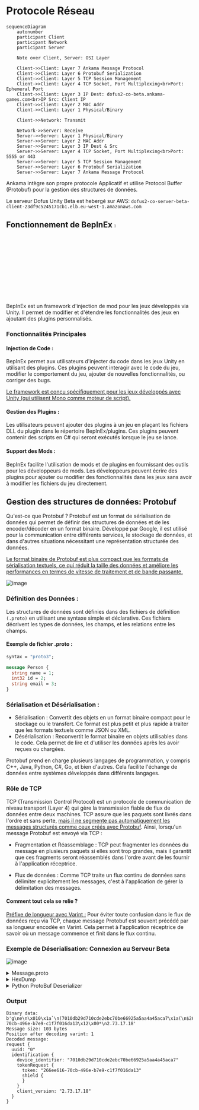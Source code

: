 # Protocole Réseau

```mermaid
sequenceDiagram
    autonumber
    participant Client
    participant Network
    participant Server

    Note over Client, Server: OSI Layer

    Client->>Client: Layer 7 Ankama Message Protocol
    Client->>Client: Layer 6 Protobuf Serialization
    Client->>Client: Layer 5 TCP Session Management
    Client->>Client: Layer 4 TCP Socket, Port Multiplexing<br>Port: Ephemeral Port
    Client->>Client: Layer 3 IP Dest: dofus2-co-beta.ankama-games.com<br>IP Src: Client IP
    Client->>Client: Layer 2 MAC Addr
    Client->>Client: Layer 1 Physical/Binary

    Client->>Network: Transmit

    Network->>Server: Receive
    Server->>Server: Layer 1 Physical/Binary
    Server->>Server: Layer 2 MAC Addr
    Server->>Server: Layer 3 IP Dest & Src
    Server->>Server: Layer 4 TCP Socket, Port Multiplexing<br>Port: 5555 or 443
    Server->>Server: Layer 5 TCP Session Management
    Server->>Server: Layer 6 Protobuf Serialization
    Server->>Server: Layer 7 Ankama Message Protocol
```

Ankama intègre son propre protocole Applicatif et utilise Protocol Buffer (Protobuf) pour la gestion des structures de données.

Le serveur Dofus Unity Beta est hebergé sur AWS: `dofus2-co-server-beta-client-23df9c5245171cb1.elb.eu-west-1.amazonaws.com`



## Fonctionnement de BepInEx <img src="https://github.com/user-attachments/assets/4e2039db-f281-407e-b6d2-e68998d61b4b" width=5% height=5%>

BepInEx est un framework d'injection de mod pour les jeux développés via Unity. Il permet de modifier et d'étendre les fonctionnalités des jeux en ajoutant des plugins personnalisés.

### Fonctionnalités Principales

#### Injection de Code :

BepInEx permet aux utilisateurs d'injecter du code dans les jeux Unity en utilisant des plugins. Ces plugins peuvent interagir avec le code du jeu, modifier le comportement du jeu, ajouter de nouvelles fonctionnalités, ou corriger des bugs.

<ins>Le framework est conçu spécifiquement pour les jeux développés avec Unity (qui utilisent Mono comme moteur de script).</ins>

#### Gestion des Plugins :
Les utilisateurs peuvent ajouter des plugins à un jeu en plaçant les fichiers DLL du plugin dans le répertoire BepInEx/plugins. Ces plugins peuvent contenir des scripts en C# qui seront exécutés lorsque le jeu se lance.

#### Support des Mods :

BepInEx facilite l'utilisation de mods et de plugins en fournissant des outils pour les développeurs de mods. Les développeurs peuvent écrire des plugins pour ajouter ou modifier des fonctionnalités dans les jeux sans avoir à modifier les fichiers du jeu directement.


## Gestion des structures de données: Protobuf

Qu'est-ce que Protobuf ?
Protobuf est un format de sérialisation de données qui permet de définir des structures de données et de les encoder/décoder en un format binaire. Développé par Google, il est utilisé pour la communication entre différents services, le stockage de données, et dans d'autres situations nécessitant une représentation structurée des données.

<ins>Le format binaire de Protobuf est plus compact que les formats de sérialisation textuels, ce qui réduit la taille des données et améliore les performances en termes de vitesse de traitement et de bande passante.</ins>

![image](https://github.com/user-attachments/assets/6b24b3e5-0696-4201-aedf-46b13b9c3802)

### Définition des Données :

Les structures de données sont définies dans des fichiers de définition `(.proto)` en utilisant une syntaxe simple et déclarative. Ces fichiers décrivent les types de données, les champs, et les relations entre les champs.

#### Exemple de fichier .proto :
```proto
syntax = "proto3";

message Person {
  string name = 1;
  int32 id = 2;
  string email = 3;
}
```
### Sérialisation et Désérialisation :

* Sérialisation : Convertit des objets en un format binaire compact pour le stockage ou le transfert. Ce format est plus petit et plus rapide à traiter que les formats textuels comme JSON ou XML.
* Désérialisation : Reconvertit le format binaire en objets utilisables dans le code. Cela permet de lire et d'utiliser les données après les avoir reçues ou chargées.

Protobuf prend en charge plusieurs langages de programmation, y compris C++, Java, Python, C#, Go, et bien d'autres. Cela facilite l'échange de données entre systèmes développés dans différents langages.

### Rôle de TCP
TCP (Transmission Control Protocol) est un protocole de communication de niveau transport (Layer 4) qui gère la transmission fiable de flux de données entre deux machines. TCP assure que les paquets sont livrés dans l'ordre et sans perte, <ins>mais il ne segmente pas automatiquement les messages structurés comme ceux créés avec Protobuf</ins>. Ainsi, lorsqu'un message Protobuf est envoyé via TCP :

* Fragmentation et Réassemblage : TCP peut fragmenter les données du message en plusieurs paquets si elles sont trop grandes, mais il garantit que ces fragments seront réassemblés dans l'ordre avant de les fournir à l'application réceptrice.

* Flux de données : Comme TCP traite un flux continu de données sans délimiter explicitement les messages, c'est à l'application de gérer la délimitation des messages.

#### Comment tout cela se relie ?
<ins>Préfixe de longueur avec Varint :</ins> Pour éviter toute confusion dans le flux de données reçu via TCP, chaque message Protobuf est souvent précédé par sa longueur encodée en Varint. Cela permet à l'application réceptrice de savoir où un message commence et finit dans le flux continu.

### Exemple de Déserialisation: Connexion au Serveur Beta

![image](https://github.com/user-attachments/assets/ce31bbc1-2909-4b64-9797-c4d58c8ef68d)


<details>
<summary>Message.proto</summary>

```proto
syntax = "proto3";

package com.ankama.dofus.server.connection.protocol;

message Message {
	oneof content {
		.com.ankama.dofus.server.connection.protocol.Request request = 1;
		.com.ankama.dofus.server.connection.protocol.Response response = 2;
		.com.ankama.dofus.server.connection.protocol.Event event = 3;
	}
}

message Request {
	string uuid = 1;
	oneof content {
		.com.ankama.dofus.server.connection.protocol.Ping ping = 2;
		.com.ankama.dofus.server.connection.protocol.IdentificationRequest identification = 3;
		.com.ankama.dofus.server.connection.protocol.SelectServerRequest selectServer = 4;
		.com.ankama.dofus.server.connection.protocol.ForceAccountRequest forceAccount = 5;
		.com.ankama.dofus.server.connection.protocol.ReleaseAccountRequest releaseAccount = 6;
		.com.ankama.dofus.server.connection.protocol.CharactersRequest characters_request = 7;
		.com.ankama.dofus.server.connection.protocol.FriendListRequest friend_list_request = 8;
		.com.ankama.dofus.server.connection.protocol.AcquaintanceServersRequest acquaintance_servers_request = 9;
	}
}

message Response {
	string uuid = 1;
	oneof content {
		.com.ankama.dofus.server.connection.protocol.Pong pong = 2;
		.com.ankama.dofus.server.connection.protocol.IdentificationResponse identification = 3;
		.com.ankama.dofus.server.connection.protocol.SelectServerResponse selectServer = 4;
		.com.ankama.dofus.server.connection.protocol.ForceAccountResponse forceAccount = 5;
		.com.ankama.dofus.server.connection.protocol.CharacterListResponse character_list_response = 6;
		.com.ankama.dofus.server.connection.protocol.FriendListResponse friend_list = 7;
		.com.ankama.dofus.server.connection.protocol.AcquaintanceServersResponse acquaintance_servers_response = 8;
	}
}

message Event {
	oneof content {
		.com.ankama.dofus.server.connection.protocol.Server server = 1;
		.com.ankama.dofus.server.connection.protocol.UpdateServerEvent update_server_event = 2;
	}
}

message Ping {
}

message Pong {
}

message UpdateServerEvent {
	.com.ankama.dofus.server.connection.protocol.ServerInformation serverInformation = 1;
}

message IdentificationRequest {
	string device_identifier = 1;
	string client_version = 5;
	oneof identification_type {
		.com.ankama.dofus.server.connection.protocol.TokenRequest tokenRequest = 3;
		.com.ankama.dofus.server.connection.protocol.LoginRequest loginRequest = 4;
	}
}

message TokenRequest {
	string token = 1;
	optional .com.ankama.dofus.server.connection.protocol.TokenRequest.Shield shield = 2;
	message Shield {
		int64 certificateId = 1;
		string certificateHash = 2;
	}

}

message LoginRequest {
	string login = 1;
}

message IdentificationResponse {
	oneof result {
		.com.ankama.dofus.server.connection.protocol.IdentificationResponse.Success success = 1;
		.com.ankama.dofus.server.connection.protocol.IdentificationResponse.Error error = 2;
	}
	message Success {
		int64 account_id = 1;
		string account_nickname = 2;
		string account_tag = 3;
		.com.ankama.dofus.server.connection.protocol.ServerList server_list = 4;
		string subscription_end_date = 5;
		.com.ankama.dofus.server.connection.protocol.IdentificationResponse.Success.Rights rights = 6;
		optional int32 fight_reconnection_server_id = 7;
		message Rights {
			bool show_force_account = 1;
			bool show_console = 2;
			bool unlimited_access = 3;
			bool infinite_subscription = 4;
			bool report = 5;
		}

	}

	message Error {
		.com.ankama.dofus.server.connection.protocol.IdentificationResponse.Error.Reason reason = 1;
		optional string ban_end_date = 2;
		optional string required_version = 3;
		enum Reason {
			UNKNOWN_AUTH_ERROR = 0;
			ALREADY_CONNECTED = 1;
			OTP_TIMEOUT = 2;
			BANNED = 3;
			INVALID_SHIELD_CERTIFICATE = 4;
			LOCKED = 5;
			CREDENTIALS_RESET = 6;
			WRONG_CREDENTIALS = 7;
			EMAIL_UNVALIDATED = 8;
			ANONYMOUS_IP_FORBIDDEN = 9;
			NICKNAME_REGISTRATION = 10;
			UNAUTHORIZED = 11;
			INVALID_CLIENT_VERSION = 12;
			OUTDATED_CLIENT_VERSION = 13;
		}

	}

}

message SelectServerRequest {
	int32 server = 1;
}

message SelectServerResponse {
	oneof result {
		.com.ankama.dofus.server.connection.protocol.SelectServerResponse.Success success = 1;
		.com.ankama.dofus.server.connection.protocol.SelectServerResponse.Error error = 2;
	}
	message Success {
		string token = 1;
		string host = 2;
		repeated int32 ports = 3;
	}

	enum Error {
		REFUSED = 0;
		SUBSCRIBER_ONLY = 1;
		SINGLE_ACCOUNT_VERIFIED_ONLY = 2;
		MAINTENANCE = 3;
	}

}

message ServerList {
	repeated .com.ankama.dofus.server.connection.protocol.ServerInformation servers = 1;
	int32 max_slot_by_type = 2;
}

message ServerInformation {
	.com.ankama.dofus.server.connection.protocol.Server server = 1;
	.com.ankama.dofus.server.connection.protocol.ServerInformation.Accessibility accessibility = 2;
	enum Accessibility {
		ACCESSIBLE = 0;
		SUBSCRIBE_RESTRICTION = 1;
		MONO_ACCOUNT_RESTRICTION = 2;
	}

}

message Server {
	int32 id = 1;
	.com.ankama.dofus.server.connection.protocol.Server.Status status = 2;
	bool limited = 3;
	int32 type = 4;
	bool mono_account = 5;
	enum Status {
		OFFLINE = 0;
		ONLINE = 1;
		MAINTENANCE = 2;
	}

}

message ForceAccountRequest {
	int64 account_id = 1;
}

message ForceAccountResponse {
	oneof content {
		.com.ankama.dofus.server.connection.protocol.ForceAccountStatus success = 2;
		.com.ankama.dofus.server.connection.protocol.ForceAccountError error = 3;
	}
}

message ForceAccountStatus {
	bool is_forced = 1;
	int64 forced_account_id = 2;
	string forced_account_nickname = 3;
	string forced_account_tag = 4;
	.com.ankama.dofus.server.connection.protocol.ServerList server_list = 5;
}

message ForceAccountError {
}

message ReleaseAccountRequest {
}

message CharactersRequest {
}

message CharacterListResponse {
	repeated .com.ankama.dofus.server.connection.protocol.CharacterListResponse.CharacterInformation character_information = 1;
	message CharacterInformation {
		string name = 1;
		.com.ankama.dofus.server.connection.protocol.CharacterListResponse.CharacterInformation.Breed breed = 2;
		.com.ankama.dofus.server.connection.protocol.CharacterListResponse.CharacterInformation.Gender gender = 3;
		int32 level = 4;
		string last_connection_date = 5;
		int32 server_id = 6;
		enum Gender {
			MALE = 0;
			FEMALE = 1;
		}

		enum Breed {
			FECA = 0;
			OSAMODAS = 1;
			ENUTROF = 2;
			SRAM = 3;
			XELOR = 4;
			ECAFLIP = 5;
			ENIRIPSA = 6;
			IOP = 7;
			CRA = 8;
			SADIDA = 9;
			SACRIER = 10;
			PANDAWA = 11;
			ROGUE = 12;
			MASQUERAIDER = 13;
			FOGGERNAUTS = 14;
			ELIOTROPE = 15;
			HUPPERMAGE = 16;
			OUGINAK = 17;
			FORGELANCE = 18;
		}

	}

}

message FriendListRequest {
}

message FriendListResponse {
	oneof result {
		.com.ankama.dofus.server.connection.protocol.FriendListResponse.FriendList friends = 1;
		.com.ankama.dofus.server.connection.protocol.FriendListResponse.Error error = 2;
	}
	message FriendList {
		repeated .com.ankama.dofus.server.connection.protocol.FriendListResponse.FriendList.Friend friends = 1;
		message Friend {
			string account_name = 1;
			string account_tag = 2;
			repeated int32 servers = 3;
		}

	}

	enum Error {
		UNKNOWN = 0;
		FLOODING = 1;
	}

}

message AcquaintanceServersRequest {
	string name = 1;
	string tag = 2;
}

message AcquaintanceServersResponse {
	oneof result {
		.com.ankama.dofus.server.connection.protocol.AcquaintanceServersResponse.Servers servers = 1;
		.com.ankama.dofus.server.connection.protocol.AcquaintanceServersResponse.Error error = 2;
	}
	message Servers {
		repeated int32 servers = 1;
	}

	message Error {
		.com.ankama.dofus.server.connection.protocol.AcquaintanceServersResponse.Error.Reason reason = 1;
		enum Reason {
			UNKNOWN = 0;
			NO_RESULT = 1;
			FLOOD = 2;
			INVALID_ACCOUNT = 3;
		}

	}

}
```
</details>

<details>
<summary>HexDump</summary>

```
670a650a01301a600a28373031306462323964373130636465326562633730626536363932356135616134613435616361371a280a2432363665653631362d373063622d343936652d623765392d63316637663031366461313312002a0a322e37332e31372e3138
```

</details>

<details>
<summary>Python ProtoBuf Deserializer</summary>

```python
import message_pb2  # Assurez-vous que ce fichier est généré dans le même répertoire
from google.protobuf.internal.decoder import _DecodeVarint


def decode_protobuf(data):
    message = message_pb2.Message()
    message.ParseFromString(data)
    return message

def decode_varint_size(data):
    size, new_pos = _DecodeVarint(data, 0)
    return size, new_pos

def main():
    hex_data = ("670a650a01301a600a28373031306462323964373130636465326562633730626536363932356135616134613435616361371a280a2432363665653631362d373063622d343936652d623765392d63316637663031366461313312002a0a322e37332e31372e3138")
    binary_data = bytes.fromhex(hex_data)
    print("Binary data:", binary_data)

    # Décoder la taille du message
    size, pos = decode_varint_size(binary_data)
    print(f"Message size: {size} bytes")
    print(f"Position after decoding varint: {pos}")

    # Extraire le message en utilisant la taille et le décaler
    protobuf_message = binary_data[pos:pos+size]

    # Décoder le message
    message = decode_protobuf(protobuf_message)
    print("Decoded message:")
    print(message)

if __name__ == "__main__":
    main()
```

</details>

### Output
```
Binary data: b'g\ne\n\x010\x1a`\n(7010db29d710cde2ebc70be66925a5aa4a45aca7\x1a(\n$266ee616-70cb-496e-b7e9-c1f7f016da13\x12\x00*\n2.73.17.18'
Message size: 103 bytes
Position after decoding varint: 1
Decoded message:
request {
  uuid: "0"
  identification {
    device_identifier: "7010db29d710cde2ebc70be66925a5aa4a45aca7"
    tokenRequest {
      token: "266ee616-70cb-496e-b7e9-c1f7f016da13"
      shield {
      }
    }
    client_version: "2.73.17.18"
  }
}
```
